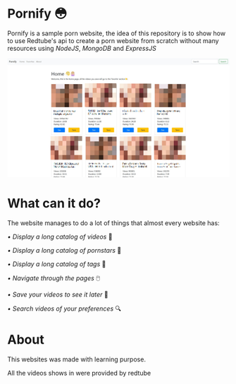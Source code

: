 # Pornify  :flushed:

Pornify is a sample porn website, the idea of this repository is to show how to use Redtube's api to create a porn website from scratch without many resources using *NodeJS*, *MongoDB* and *ExpressJS*

![alt text](ignore_it/image1.jpg)


# What can it do?

The website manages to do a lot of things that almost every website has:

*• Display a long catalog of videos*  :ledger:

*• Display a long catalog of pornstars*  :kiss:

*• Display a long catalog of tags*  :bookmark_tabs:

*• Navigate through the pages* 🖱️

*• Save your videos to see it later*  :floppy_disk:

*• Search videos of your preferences*  :mag:


# About

This websites was made with learning purpose.

All the videos shows in were provided by redtube
